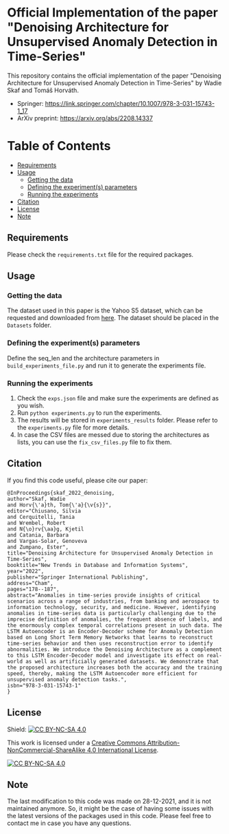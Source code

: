 # Official Implementation of the paper "Denoising Architecture for Unsupervised Anomaly Detection in Time-Series"

This repository contains the official implementation of the paper "Denoising Architecture for Unsupervised Anomaly Detection in Time-Series" by Wadie Skaf and Tomáš Horváth.

* Springer: https://link.springer.com/chapter/10.1007/978-3-031-15743-1_17
* ArXiv preprint: https://arxiv.org/abs/2208.14337

# Table of Contents
* [Requirements](#requirements)
* [Usage](#usage)
  * [Getting the data](#getting-the-data)
  * [Defining the experiment(s) parameters](#defining-the-experiments-parameters)
  * [Running the experiments](#running-the-experiments)
* [Citation](#citation)
* [License](#license)
* [Note](#note)

## Requirements
Please check the `requirements.txt` file for the required packages.

## Usage

### Getting the data
The dataset used in this paper is the Yahoo S5 dataset, which can be requested and downloaded from [here](https://webscope.sandbox.yahoo.com/catalog.php?datatype=s&did=70). The dataset should be placed in the `Datasets` folder.

### Defining the experiment(s) parameters

Define the seq_len and the architecture parameters in `build_experiments_file.py` and run it to generate the experiments file.

### Running the experiments

1. Check the `exps.json` file and make sure the experiments are defined as you wish.
2. Run `python experiments.py` to run the experiments.
3. The results will be stored in `experiments_results` folder. Please refer to the `experiments.py` file for more details.
4. In case the CSV files are messed due to storing the architectures as lists, you can use the `fix_csv_files.py` file to fix them.

## Citation
If you find this code useful, please cite our paper:
```
@InProceedings{skaf_2022_denoising,
author="Skaf, Wadie
and Horv{\'a}th, Tom{\'a}{\v{s}}",
editor="Chiusano, Silvia
and Cerquitelli, Tania
and Wrembel, Robert
and N{\o}rv{\aa}g, Kjetil
and Catania, Barbara
and Vargas-Solar, Genoveva
and Zumpano, Ester",
title="Denoising Architecture for Unsupervised Anomaly Detection in Time-Series",
booktitle="New Trends in Database and Information Systems",
year="2022",
publisher="Springer International Publishing",
address="Cham",
pages="178--187",
abstract="Anomalies in time-series provide insights of critical scenarios across a range of industries, from banking and aerospace to information technology, security, and medicine. However, identifying anomalies in time-series data is particularly challenging due to the imprecise definition of anomalies, the frequent absence of labels, and the enormously complex temporal correlations present in such data. The LSTM Autoencoder is an Encoder-Decoder scheme for Anomaly Detection based on Long Short Term Memory Networks that learns to reconstruct time-series behavior and then uses reconstruction error to identify abnormalities. We introduce the Denoising Architecture as a complement to this LSTM Encoder-Decoder model and investigate its effect on real-world as well as artificially generated datasets. We demonstrate that the proposed architecture increases both the accuracy and the training speed, thereby, making the LSTM Autoencoder more efficient for unsupervised anomaly detection tasks.",
isbn="978-3-031-15743-1"
}
```

## License

Shield: [![CC BY-NC-SA 4.0][cc-by-nc-sa-shield]][cc-by-nc-sa]

This work is licensed under a
[Creative Commons Attribution-NonCommercial-ShareAlike 4.0 International License][cc-by-nc-sa].

[![CC BY-NC-SA 4.0][cc-by-nc-sa-image]][cc-by-nc-sa]

[cc-by-nc-sa]: http://creativecommons.org/licenses/by-nc-sa/4.0/
[cc-by-nc-sa-image]: https://licensebuttons.net/l/by-nc-sa/4.0/88x31.png
[cc-by-nc-sa-shield]: https://img.shields.io/badge/License-CC%20BY--NC--SA%204.0-lightgrey.svg

## Note
The last modification to this code was made on 28-12-2021, and it is not maintained anymore. So, it might be the case of having some issues with the latest versions of the packages used in this code. Please feel free to contact me in case you have any questions.

